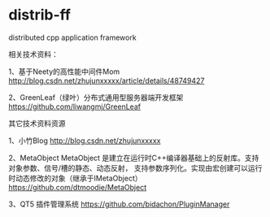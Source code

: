 # distrib-ff
distributed cpp application framework


相关技术资料：

1、基于Neety的高性能中间件Mom
http://blog.csdn.net/zhujunxxxxx/article/details/48749427

2、GreenLeaf（绿叶）分布式通用型服务器端开发框架
https://github.com/liwangmj/GreenLeaf

其它技术资料资源

1、小竹Blog
http://blog.csdn.net/zhujunxxxxx

2、MetaObject
MetaObject 是建立在运行时C++编译器基础上的反射库。支持对象参数、信号/槽的静态、动态反射，
支持参数序列化。实现由宏创建可以运行时动态修改的对象（继承于IMetaObject）
https://github.com/dtmoodie/MetaObject

3、QT5 插件管理系统
https://github.com/bidachon/PluginManager
